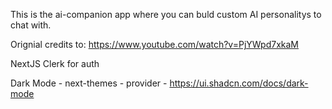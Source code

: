This is the ai-companion app where you can buld custom AI personalitys to chat with.

Orignial credits to: https://www.youtube.com/watch?v=PjYWpd7xkaM

NextJS
Clerk for auth

Dark Mode - next-themes - provider - https://ui.shadcn.com/docs/dark-mode